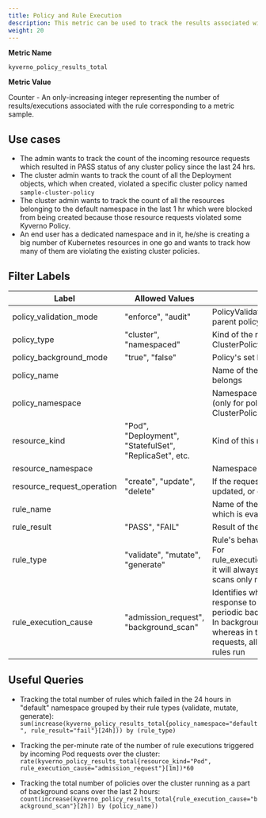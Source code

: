 ```yaml
---
title: Policy and Rule Execution
description: This metric can be used to track the results associated with the rules executing as a part of incoming resource requests and even background scans. This metric can be further aggregated to track policy-level results as well.
weight: 20
---
```


**Metric Name**

`kyverno_policy_results_total`

**Metric Value**

Counter - An only-increasing integer representing the number of results/executions associated with the rule corresponding to a metric sample.

## Use cases

* The admin wants to track the count of the incoming resource requests which resulted in PASS status of any cluster policy since the last 24 hrs.
* The cluster admin wants to track the count of all the Deployment objects, which when created, violated a specific cluster policy named `sample-cluster-policy`
* The cluster admin wants to track the count of all the resources belonging to the default namespace in the last 1 hr which were blocked from being created because those resource requests violated some Kyverno Policy.
* An end user has a dedicated namespace and in it, he/she is creating a big number of Kubernetes resources in one go and wants to track how many of them are violating the existing cluster policies.

## Filter Labels

| Label                             | Allowed Values                                         | Description                                                                                                                                                                                                                               |
| --------------------------------- | ------------------------------------------------------ | ----------------------------------------------------------------------------------------------------------------------------------------------------------------------------------------------------------------------------------------- |
| policy\_validation\_mode          | "enforce", "audit"                                     | PolicyValidationFailure action of the rule's parent policy                                                                                                                                                                               |
| policy\_type                      | "cluster", "namespaced"                                | Kind of the rule's parent policy. Kind: ClusterPolicy or Kind: Policy                                                                                                                                                                     |
| policy\_background\_mode          | "true", "false"                                        | Policy's set background mode                                                                                                                                                                                                              |
| policy\_name                      |                                                        | Name of the policy to which the rule belongs                                                                                                                                                                                              |
| policy\_namespace                 |                                                        | Namespace in which this Policy resides (only for policies with kind: Policy), For ClusterPolicies, this field will be "-"                                                                                                                 |
| resource\_kind                    | "Pod", "Deployment", "StatefulSet", "ReplicaSet", etc. | Kind of this resource                                                                                                                                                                                                                     |
| resource\_namespace               |                                                        | Namespace in which this resource lies                                                                                                                                                                                                      |
| resource\_request\_operation      | "create", "update", "delete"                           | If the requested resource is being created, updated, or deleted.                                                                                                                                                                           |
| rule\_name                        |                                                        | Name of the rule, in the above policy, which is evaluating in this situation                                                                                                                                                              |
| rule\_result                      | "PASS", "FAIL"                                         | Result of the rule's execution                                                                                                                                                                                                            |
| rule\_type                        | "validate", "mutate", "generate"                       | Rule's behavior type.<br>For rule\_execution\_cause="background\_scan", it will always be "validate" as background scans only run validate rules                                                                                         |
| rule\_execution\_cause            | "admission\_request", "background\_scan"               | Identifies whether the rule is executing in response to an admission request or a periodic background scan.<br>In background scans, only validate rules whereas in the case of admission requests, all validate/mutate/generate rules run |

## Useful Queries

* Tracking the total number of rules which failed in the 24 hours in "default" namespace grouped by their rule types (validate, mutate, generate):<br>
`sum(increase(kyverno_policy_results_total{policy_namespace="default", rule_result="fail"}[24h])) by (rule_type)`

* Tracking the per-minute rate of the number of rule executions triggered by incoming Pod requests over the cluster:<br>
`rate(kyverno_policy_results_total{resource_kind="Pod", rule_execution_cause="admission_request"}[1m])*60`

* Tracking the total number of policies over the cluster running as a part of background scans over the last 2 hours:<br>
`count(increase(kyverno_policy_results_total{rule_execution_cause="background_scan"}[2h]) by (policy_name))`
